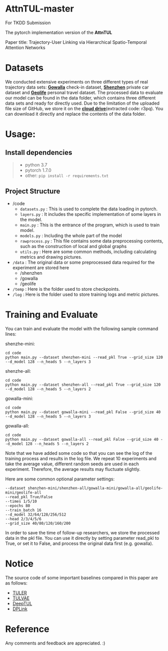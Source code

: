 # AttnTUL-master

For TKDD Submission

The pytorch implementation version of the **AttnTUL**


Paper title: Trajectory-User Linking via Hierarchical Spatio-Temporal Attention Networks


# Datasets

We conducted extensive experiments on three different types of real trajectory data sets: [**Gowalla**](http://snap.stanford.edu/data/loc-gowalla.html) check-in dataset, [**Shenzhen**](https://github.com/HunanUniversityZhuXiao/PrivateCarTrajectoryData) private car dataset and [**Geolife**](https://www.microsoft.com/en-us/research/project/geolife-building-social-networks-using-human-location-history/) personal travel dataset. The processed data to evaluate our model can be found in the data folder, which contains three different data sets and ready for directly used. Due to the limitation of the uploaded file size of GitHub, we store it on the [**cloud drive**](https://pan.baidu.com/s/1z2NYUr3hkx7CK8EGnL0Daw)(extracted code: r3pq). You can download it directly and replace the contents of the data folder.


# Usage:

## Install dependencies
> + python 3.7
> + pytorch 1.7.0
> + other: ```pip install -r requirements.txt```

## Project Structure

+ /code
  + `datasets.py` : This is used to complete the data loading in pytorch.
  + `layers.py` : It includes the specific implementation of some layers in the model.
  + `main.py` : This is the entrance of the program, which is used to train model.
  + `models.py` : Including the whole part of the model
  + `rawprocess.py` : This file contains some data preprocessing contents, such as the construction of local and global graphs
  + `utils.py` : Here are some common methods, including calculating metrics and drawing pictures.
+ `/data` : The original data or some preprocessed data required for the experiment are stored here
  + /shenzhen
  + /gowalla
  + /geolife
+ `/temp` : Here is the folder used to store checkpoints.
+ `/log` : Here is the folder used to store training logs and metric pictures.

# Training and Evaluate

You can train and evaluate the model with the following sample command lines:

shenzhe-mini:
```
cd code
python main.py --dataset shenzhen-mini --read_pkl True --grid_size 120 --d_model 128 --n_heads 5 --n_layers 3
```
shenzhe-all:
```
cd code
python main.py --dataset shenzhen-all --read_pkl True --grid_size 120 --d_model 128 --n_heads 5 --n_layers 2
```
gowalla-mini:
```
cd code
python main.py --dataset gowalla-mini --read_pkl False --grid_size 40 --d_model 128 --n_heads 5 --n_layers 3
```
gowalla-all:
```
cd code
python main.py --dataset gowalla-all --read_pkl False --grid_size 40 --d_model 128 --n_heads 5 --n_layers 2
```

Note that we have added some code so that you can see the log of the training process and results in the log file. We repeat 10 experiments and take the average value, different random seeds are used in each experiment. Therefore, the average results may fluctuate slightly.

Here are some common optional parameter settings:
```
--dataset shenzhen-mini/shenzhen-all/gowalla-mini/gowalla-all/geolife-mini/geolife-all
--read_pkl True/False
--times 1/5/10
--epochs 80
--train_batch 16
--d_model 32/64/128/256/512
--head 2/3/4/5/6
--grid_size 40/80/120/160/200
```

In order to save the time of follow-up researchers, we store the processed data in the pkl file. You can use it directly by setting parameter read_pkl to True, or set it to False, and process the original data first (e.g. gowalla).


# Notice

The source code of some important baselines compared in this paper are as follows:

+ [TULER](https://github.com/gcooq/TUL)
+ [TULVAE](https://github.com/AI-World/IJCAI-TULVAE)
+ [DeepTUL](https://github.com/CodyMiao/DeepTUL)
+ [DPLink](https://github.com/vonfeng/DPLink)


# Reference

Any comments and feedback are appreciated. :)
